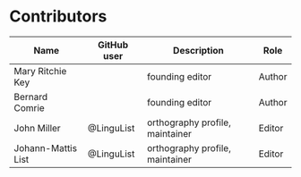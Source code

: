 # Contributors

Name | GitHub user | Description | Role
--- | --- | --- | ---
Mary Ritchie Key | | founding editor | Author
Bernard Comrie | | founding editor | Author
John Miller | @LinguList | orthography profile, maintainer | Editor
Johann-Mattis List | @LinguList| orthography profile, maintainer | Editor

